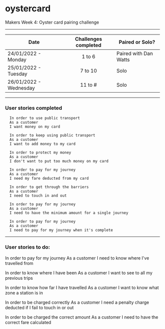 # oystercard
Makers Week 4: Oyster card pairing challenge

----------

| Date                 | Challenges completed   | Paired or Solo?       |  
|--------------------- |----------------------  |-----------------------|
| 24/01/2022 - Monday  |<center>1 to 6</center> | Paired with Dan Watts | 
| 25/01/2022 - Tuesday |<center>7 to 10</center>| Solo                  |  
|26/01/2022 - Wednesday|<center>11 to #</center>| Solo                  |                       
----------

### User stories completed
```
  In order to use public transport
  As a customer
  I want money on my card
```
```
  In order to keep using public transport
  As a customer
  I want to add money to my card
```
```
  In order to protect my money
  As a customer
  I don't want to put too much money on my card
```
```
  In order to pay for my journey
  As a customer
  I need my fare deducted from my card
```
```
  In order to get through the barriers
  As a customer
  I need to touch in and out
```
```
  In order to pay for my journey
  As a customer
  I need to have the minimum amount for a single journey
```
```
  In order to pay for my journey
  As a customer
  I need to pay for my journey when it's complete
```
----------
### User stories to do:
  In order to pay for my journey
  As a customer
  I need to know where I've travelled from

  In order to know where I have been
  As a customer
  I want to see to all my previous trips

  In order to know how far I have travelled
  As a customer
  I want to know what zone a station is in

  In order to be charged correctly
  As a customer
  I need a penalty charge deducted if I fail to touch in or out

  In order to be charged the correct amount
  As a customer
  I need to have the correct fare calculated
